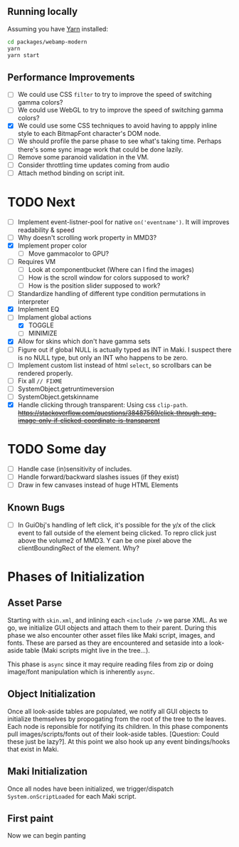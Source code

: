 ## Running locally

Assuming you have [Yarn](https://yarnpkg.com/) installed:

```bash
cd packages/webamp-modern
yarn
yarn start
```


## Performance Improvements

- [ ] We could use CSS `filter` to try to improve the speed of switching gamma colors?
- [ ] We could use WebGL to try to improve the speed of switching gamma colors?
- [x] We could use some CSS techniques to avoid having to appply inline style to each BitmapFont character's DOM node.
- [ ] We should profile the parse phase to see what's taking time. Perhaps there's some sync image work that could be done lazily.
- [ ] Remove some paranoid validation in the VM.
- [ ] Consider throttling time updates coming from audio
- [ ] Attach method binding on script init.

# TODO Next

- [ ] Implement event-listner-pool for native `on('eventname')`. It will improves readability & speed
- [ ] Why doesn't scrolling work property in MMD3?
- [x] Implement proper color
    - [ ] Move gammacolor to GPU?
- [ ] Requires VM
    - [ ] Look at componentbucket (Where can I find the images)
    - [ ] How is the scroll window for colors supposed to work?
    - [ ] How is the position slider supposed to work?
- [ ] Standardize handling of different type condition permutations in interpreter
- [x] Implement EQ
- [ ] Implament global actions
    - [x] TOGGLE
    - [ ] MINIMIZE
- [x] Allow for skins which don't have gamma sets
- [ ] Figure out if global NULL is actually typed as INT in Maki. I suspect there is no NULL type, but only an INT who happens to be zero.
- [ ] Implement custom list instead of html `select`, so scrollbars can be rendered properly.
- [ ] Fix all `// FIXME`
- [ ] SystemObject.getruntimeversion
- [ ] SystemObject.getskinname
- [x] Handle clicking through transparent: Using css `clip-path`. ~~https://stackoverflow.com/questions/38487569/click-through-png-image-only-if-clicked-coordinate-is-transparent~~

# TODO Some day

- [ ] Handle case (in)sensitivity of includes.
- [ ] Handle forward/backward slashes issues (if they exist)
- [ ] Draw in few canvases instead of huge HTML Elements

## Known Bugs

- [ ] In GuiObj's handling of left click, it's possible for the y/x of the click event to fall outside of the element being clicked. To repro click just above the volume2 of MMD3. Y can be one pixel above the clientBoundingRect of the element. Why?

# Phases of Initialization

## Asset Parse

Starting with `skin.xml`, and inlining each `<include />` we parse XML. As we go, we initialize GUI objects and attach them to their parent. During this phase we also encounter other asset files like Maki script, images, and fonts. These are parsed as they are encountered and setaside into a look-aside table (Maki scripts might live in the tree...).

This phase is `async` since it may require reading files from zip or doing image/font manipulation which is inherently `async`.

## Object Initialization

Once all look-aside tables are populated, we notify all GUI objects to initialize themselves by propogating from the root of the tree to the leaves. Each node is reponsible for notifying its children. In this phase components pull images/scripts/fonts out of their look-aside tables. [Question: Could these just be lazy?]. At this point we also hook up any event bindings/hooks that exist in Maki.

## Maki Initialization

Once all nodes have been initialized, we trigger/dispatch `System.onScriptLoaded` for each Maki script.

## First paint

Now we can begin panting 
